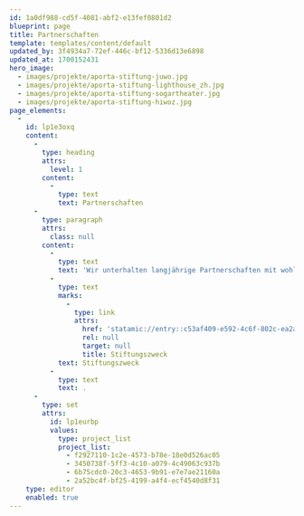 ```yaml
---
id: 1a0df988-cd5f-4081-abf2-e13fef0801d2
blueprint: page
title: Partnerschaften
template: templates/content/default
updated_by: 3f4934a7-72ef-446c-bf12-5336d13e6898
updated_at: 1700152431
hero_image:
  - images/projekte/aporta-stiftung-juwo.jpg
  - images/projekte/aporta-stiftung-lighthouse_zh.jpg
  - images/projekte/aporta-stiftung-sogartheater.jpg
  - images/projekte/aporta-stiftung-hiwoz.jpg
page_elements:
  -
    id: lp1e3oxq
    content:
      -
        type: heading
        attrs:
          level: 1
        content:
          -
            type: text
            text: Partnerschaften
      -
        type: paragraph
        attrs:
          class: null
        content:
          -
            type: text
            text: 'Wir unterhalten langjährige Partnerschaften mit wohltätigen und gemeinnützigen Institutionen. Sie setzen sich ein für Menschen in Not und pflegen die gleichen Werte wie die à Porta-Stiftung. Deshalb unterstützen wir sie finanziell gemäss unserem '
          -
            type: text
            marks:
              -
                type: link
                attrs:
                  href: 'statamic://entry::c53af409-e592-4c6f-802c-ea2a7e193a02'
                  rel: null
                  target: null
                  title: Stiftungszweck
            text: Stiftungszweck
          -
            type: text
            text: .
      -
        type: set
        attrs:
          id: lp1eurbp
          values:
            type: project_list
            project_list:
              - f2927110-1c2e-4573-b78e-18e0d526ac05
              - 3450738f-5ff3-4c10-a079-4c49063c937b
              - 6b75cdc0-20c3-4653-9b91-e7e7ae21160a
              - 2a52bc4f-bf25-4199-a4f4-ecf4540d8f31
    type: editor
    enabled: true
---
```

